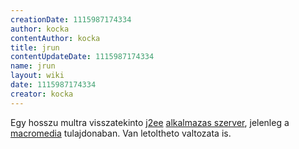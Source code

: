 ```yaml
---
creationDate: 1115987174334 
author: kocka 
contentAuthor: kocka 
title: jrun 
contentUpdateDate: 1115987174334 
name: jrun 
layout: wiki 
date: 1115987174334 
creator: kocka 
---
```

Egy hosszu multra visszatekinto [j2ee](j2ee.html) [alkalmazas szerver](Alkalmazas%20Szerver.html), jelenleg a [macromedia](http://www.macromedia.com/) tulajdonaban. Van letoltheto valtozata is.
